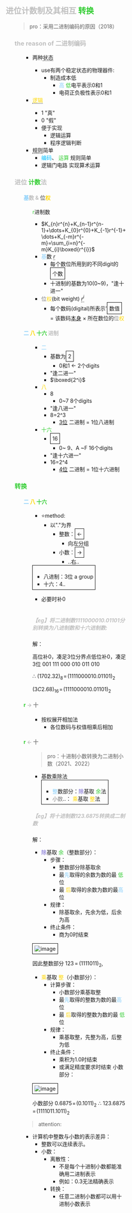 <div style="float: left; width: 64%; padding: 1%;">

##  <span style="color: silver;">进位计数制及其相互 <span style="color: LimeGreen;">转换</span>  

<ul>

>pro：采用二进制编码的原因（2018）  

###  <span style="color: silver;">the reason of 二进制编码

<ul>

- 两种<span style="border-bottom: 1px dotted black;">状态
  - use有两个稳定状态的物理器件:
    - 制造成本低
      - <span style="color: LightSkyBlue;">高</span> <span style="color: LimeGreen;">低</span>电平表示0和1
      - 电荷正负极性表示0和1
-  <span style="border-bottom: 1px dotted black;"><span style="color: Gold;">逻辑</span>
     - 1 "真"
     - 0 "假" 
     - 便于实现
       - 逻辑运算
       - 程序逻辑判断
- <span style="border-bottom: 1px dotted black;">规则</span>简单
  - <span style="color: deepskyblue;">编码</span>、 <span style="color: LimeGreen;">运算</span> 规则简单
  - 逻辑门电路 实现算术运算

</ul>

###  <span style="color: silver;">进位 <span style="color: LimeGreen;">计数</span>法

<ul>

####   <span style="color: silver;"><span style="color: LightSkyBlue;">基</span>数 & <span style="color: gray;">位</span><span style="color: Gold;">权</span>

<ul>

<span style="color: LimeGreen;">r</span>进制数
   - $K_{n}r^{n}+K_{n-1}r^{n-1}+\dots+K_{0}r^{0}+K_{-1}r^{-1}+\dots+K_{-m}r^{-m}=\sum_{i=n}^{-m}K_{i}\boxed{r^{i}}$
- <span style="color: LightSkyBlue;">基</span>数 <span style="border-bottom: 1px dotted black;">$r$</span>
  - 每个数位所用到的不同digit的 <span style="border: 1px solid black; padding: 5px; display: inline-block;">个数</span>
  - 十进制的基数为10(0~9)，"逢十进一"
- <span style="color: gray;">位</span><span style="color: Gold;">权</span>(bit weight) <span style="border-bottom: 1px dotted black;">$r^{i}$</span>
  - 每个数码(digital)所表示'<span style="border: 1px solid black; padding: 5px; display: inline-block;">数值</span> = 该数码<u>本身</u> × 所在数位的<span style="color: gray;">位</span><span style="color: Gold;">权


</ul>

####  <span style="color: silver;"><span style="color: LightSkyBlue;">二</span>  <span style="color: Gold;">八</span>  <span style="color: LimeGreen;">十六</span> 进制

<ul>

- <span style="color: LightSkyBlue;">二</span>
  - 基数为<span style="border: 1px solid black; padding: 5px; display: inline-block;">2</span>
    - 0和1 ← 2个digits
  - "逢二进一"
  - $\boxed{2^i}$
-  <span style="color: Gold;">八</span>
     - 8
       - 0~7 8个digits
     - "逢八进一"
     - 8=2^3
       - <u>3位</u> 二进制 = 1位八进制
-  <span style="color: LimeGreen;">十六</span>
     - <span style="border: 1px solid black; padding: 5px; display: inline-block;">16</span>
       - 0~ 9、A ~F 16个digits
     - "逢十六进一"
     - 16=2^4
       - <u>4位</u> 二进制 = 1位十六进制

</ul>

</ul>

###  <span style="color: silver;">  <span style="color: LimeGreen;">转换

<ul>

#### <span style="color: silver;"><span style="color: LightSkyBlue;">二</span>  <span style="color: Gold;">八</span>  <span style="color: LimeGreen;">十六</span> 

<ul>

- ⭐method:
  - 以"."为界
    - 整数：<span style="border: 1px solid black; padding: 5px; display: inline-block;">← </span>
      - 向左分组
    - 小数：<span style="border: 1px solid black; padding: 5px; display: inline-block;">→</span>
      - ..右..

<span style="border: 1px solid black; padding: 5px; display: inline-block;">

  - 八进制：3位 a group
  - 十六：4.. 
  
</span>

  - 必要时补0

<br>

#####  <span style="color: silver;">【eg】将二进制数1111000010.01101分别转换为八进制数和十六进制数:  

解：  

高位补0，凑足3位分界点低位补0，凑足3位 001 111 000 010 011 010  

∴  $(1702.32)_{8}\!=\!(1111000010.01101)_{2}$  

$(3C2.68)_{16}\!=\!(1111000010.01101)_{2}$  

</ul>

####   <span style="color: silver;"><span style="color: LimeGreen;">r</span> -> <span style="color: gray;">十

<ul>

- 按权展开相加法
  - 各位数码与权值相乘后相加

</ul>

#### <span style="color: silver;"><span style="color: LimeGreen;">r</span> <- <span style="color: gray;">十

<ul>

>pro：十进制小数转换为二进制小数（2021、2022）  

- 基数乘除法<span style="border: 1px solid black; padding: 5px; display: inline-block;">
  - <span style="color: LightSkyBlue;">整</span>数部分：<span style="color: SlateBlue;">除</span>基取 <span style="color: LimeGreen;">余</span>法
  - <span style="color: gray;">小数</span>..： <span style="color: Gold;">乘</span>基取 <span style="color: Gold;">整</span>法</span>

#####  <span style="color: silver;">【eg】将十进制数123.6875转换成二制数

解：  

- <span style="color: SlateBlue;">除</span>基取 <span style="color: LimeGreen;">余</span>（整数部分）：
  - 步骤：
    - 整数部分除基取余
    - 最<span style="color: LightSkyBlue;">先</span>取得的余数为数的最 <span style="color: LimeGreen;">低</span>位
    - 最 <span style="color: Gold;">后</span>取得的余数为数的最<span style="color: LightSkyBlue;">高</span>位
  - 规律：
    - 除基取余，先余为低，后余为高
  - 终止条件：
    - 商为0时结束
  

<span style="border: 1px solid black; padding: 5px; display: inline-block;">![image](https://bluejedis.github.io/picx-images-hosting/计组/image.41ybxd44cb.png)</span>

因此整数部分 $123\,{=}\,(1111011)_{2},$  

-  <span style="color: Gold;">乘</span>基取 <span style="color: Gold;">整</span>（小数部分）：
     - 计算步骤：
       - 小数部分乘基取整
       - 最<span style="color: LightSkyBlue;">先</span>取得的整数为数的最<span style="color: LightSkyBlue;">高</span>位
       - 最 <span style="color: Gold;">后</span>取得的整数为数的最 <span style="color: LimeGreen;">低</span>位
     - 规律：
       - 乘基取整，先整为高，后整为低
     - 终止条件：
       - 乘积为1.0时结束
       - 或满足精度要求时结束
小数部分：  

<span style="border: 1px solid black; padding: 5px; display: inline-block;">![image](https://bluejedis.github.io/picx-images-hosting/test/image.32i0y0eg14.webp) </span>

小数部分 $0.6875\!=\!(0.1011)_{2}$ 
∴ $123.6875\!=\!(1111011.1011)_{2}$  

</ul>

> attention:
- 计算机中整数与小数的表示差异：
  - 整数可以连续表示。
  - 小数：
    - 离散性：
      - 不是每个十进制小数都能准确用二进制表示
      - 例如：0.3无法精确表示
    - 转换：
      - 任意二进制小数都可以用十进制小数表示

</ul>

</ul>
</div>
<div style="float: right; width: 26%; padding: 1%;">

</div>
<div style="clear: both;"></div>
